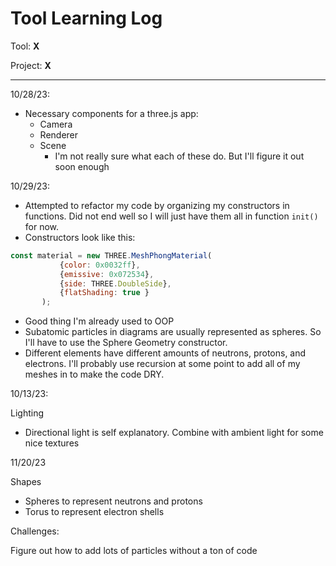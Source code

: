 # Tool Learning Log

Tool: **X**

Project: **X**

---

10/28/23:
* Necessary components for a three.js app:
    * Camera
    * Renderer
    * Scene
        * I'm not really sure what each of these do. But I'll figure it out soon enough

10/29/23:
* Attempted to refactor my code by organizing my constructors in functions. Did not end well so I will just have them all in function `init()` for now.
* Constructors look like this:
 ```js
const material = new THREE.MeshPhongMaterial(
			{color: 0x0032ff},
			{emissive: 0x072534},
			{side: THREE.DoubleSide},
			{flatShading: true }
		);
```
* Good thing I'm already used to OOP
* Subatomic particles in diagrams are usually represented as spheres. So I'll have to use the Sphere Geometry constructor.
* Different elements have different amounts of neutrons, protons, and electrons. I'll probably use recursion at some point to add all of my meshes in to make the code DRY.

10/13/23:

Lighting
- Directional light is self explanatory. Combine with ambient light for some nice textures

11/20/23

Shapes

- Spheres to represent neutrons and protons
- Torus to represent electron shells

Challenges:

Figure out how to add lots of particles without a ton of code

<!--
* Links you used today (websites, videos, etc)
* Things you tried, progress you made, etc
* Challenges, a-ha moments, etc
* Questions you still have
* What you're going to try next
-->
